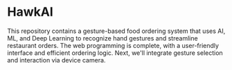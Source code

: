 # HawkAI
This repository contains a gesture-based food ordering system that uses AI, ML, and Deep Learning to recognize hand gestures and streamline restaurant orders. The web programming is complete, with a user-friendly interface and efficient ordering logic. Next, we'll integrate gesture selection and interaction via device camera.
